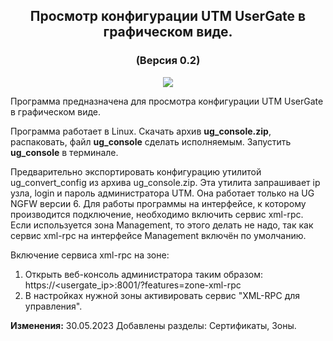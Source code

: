 <h2 align="center">Просмотр конфигурации UTM UserGate в графическом виде.</h2>
<h3 align="center">(Версия 0.2)</h3>
<p align="center"><img src="utm.png"></p>

Программа предназначена для просмотра конфигурации UTM UserGate в графическом виде.

Программа работает в Linux.
Скачать архив <b>ug_console.zip</b>, распаковать, файл <b>ug_console</b> сделать исполняемым.
Запустить <b>ug_console</b> в терминале.

Предварительно экспортировать конфигурацию утилитой ug_convert_config из архива ug_console.zip.
Эта утилита запрашивает ip узла, login и пароль администратора UTM.
Она работает только на UG NGFW версии 6. Для работы программы на интерфейсе, к которому производится
подключение, необходимо включить сервис xml-rpc. Если используется зона Management, то этого делать не надо,
так как сервис xml-rpc на интерфейсе Management включён по умолчанию.

Включение сервиса xml-rpc на зоне:
1. Открыть веб-консоль администратора таким образом: https://<usergate_ip>:8001/?features=zone-xml-rpc
2. В настройках нужной зоны активировать сервис "XML-RPC для управления".

<B>Изменения:</B>
30.05.2023 Добавлены разделы: Сертификаты, Зоны.